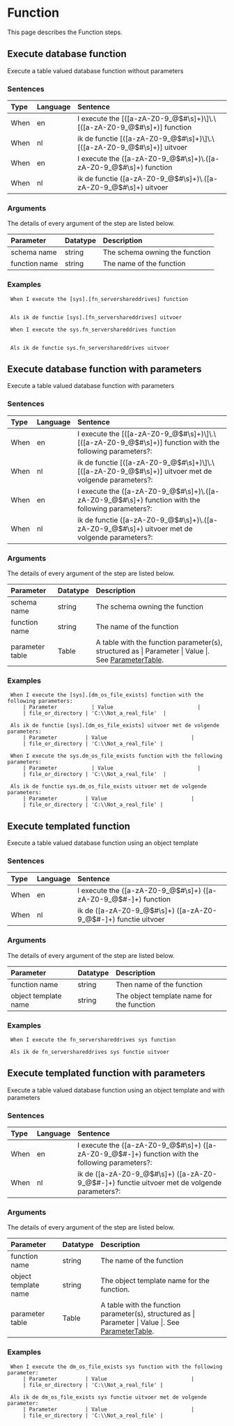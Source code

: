 # Function
This page describes the Function steps.

## Execute database function
Execute a table valued database function without parameters


### Sentences
| Type          | Language         | Sentence      |
|:---           |:---              |:---           |
| When | en | I execute the \[([a-zA-Z0-9_@$#\s]+)\]\.\[([a-zA-Z0-9_@$#\s]+)\] function |
| When | nl | ik de functie \[([a-zA-Z0-9_@$#\s]+)\]\.\[([a-zA-Z0-9_@$#\s]+)\] uitvoer |
| When | en | I execute the ([a-zA-Z0-9_@$#\s]+)\.([a-zA-Z0-9_@$#\s]+) function |
| When | nl | ik de functie ([a-zA-Z0-9_@$#\s]+)\.([a-zA-Z0-9_@$#\s]+) uitvoer |


### Arguments
The details of every argument of the step are listed below.

| Parameter    | Datatype          | Description          |
|:---          |:---               |:---                  |
|schema name | string | The schema owning the function |
|function name | string | The name of the function |

### Examples


```gherkin
 When I execute the [sys].[fn_servershareddrives] function
 

```


```gherkin
 Als ik de functie [sys].[fn_servershareddrives] uitvoer
```


```gherkin
 When I execute the sys.fn_servershareddrives function
 

```


```gherkin
 Als ik de functie sys.fn_servershareddrives uitvoer
```

## Execute database function with parameters
Execute a table valued database function with parameters


### Sentences
| Type          | Language         | Sentence      |
|:---           |:---              |:---           |
| When | en | I execute the \[([a-zA-Z0-9_@$#\s]+)\]\.\[([a-zA-Z0-9_@$#\s]+)\] function with the following parameters?: |
| When | nl | ik de functie \[([a-zA-Z0-9_@$#\s]+)\]\.\[([a-zA-Z0-9_@$#\s]+)\] uitvoer met de volgende parameters?: |
| When | en | I execute the ([a-zA-Z0-9_@$#\s]+)\.([a-zA-Z0-9_@$#\s]+) function with the following parameters?: |
| When | nl | ik de functie ([a-zA-Z0-9_@$#\s]+)\.([a-zA-Z0-9_@$#\s]+) uitvoer met de volgende parameters?: |


### Arguments
The details of every argument of the step are listed below.

| Parameter    | Datatype          | Description          |
|:---          |:---               |:---                  |
|schema name | string | The schema owning the function |
|function name | string | The name of the function |
|parameter table | Table | A table with the function parameter(s), structured as \| Parameter \| Value \|. See [ParameterTable](../Tables#parametertable). |

### Examples


```gherkin
 When I execute the [sys].[dm_os_file_exists] function with the following parameters:
     | Parameter           | Value                           |
     | file_or_directory | 'C:\\Not_a_real_file'  |
```


```gherkin
 Als ik de functie [sys].[dm_os_file_exists] uitvoer met de volgende parameters:
     | Parameter         | Value                           |
     | file_or_directory | 'C:\\Not_a_real_file' |
```


```gherkin
 When I execute the sys.dm_os_file_exists function with the following parameters:
     | Parameter           | Value                           |
     | file_or_directory | 'C:\\Not_a_real_file'  |
```


```gherkin
 Als ik de functie sys.dm_os_file_exists uitvoer met de volgende parameters:
     | Parameter         | Value                           |
     | file_or_directory | 'C:\\Not_a_real_file' |
```

## Execute templated function
Execute a table valued database function using an object template


### Sentences
| Type          | Language         | Sentence      |
|:---           |:---              |:---           |
| When | en | I execute the ([a-zA-Z0-9_@$#\s]+) ([a-zA-Z0-9_@$#-]+) function |
| When | nl | ik de ([a-zA-Z0-9_@$#\s]+) ([a-zA-Z0-9_@$#-]+) functie uitvoer |


### Arguments
The details of every argument of the step are listed below.

| Parameter    | Datatype          | Description          |
|:---          |:---               |:---                  |
|function name | string | Then name of the function |
|object template name | string | The object template name for the function |

### Examples


```gherkin
 When I execute the fn_servershareddrives sys function
```


```gherkin
 Als ik de fn_servershareddrives sys functie uitvoer
```

## Execute templated function with parameters
Execute a table valued database function using an object template and with parameters


### Sentences
| Type          | Language         | Sentence      |
|:---           |:---              |:---           |
| When | en | I execute the ([a-zA-Z0-9_@$#\s]+) ([a-zA-Z0-9_@$#-]+) function with the following parameters?: |
| When | nl | ik de ([a-zA-Z0-9_@$#\s]+) ([a-zA-Z0-9_@$#-]+) functie uitvoer met de volgende parameters?: |


### Arguments
The details of every argument of the step are listed below.

| Parameter    | Datatype          | Description          |
|:---          |:---               |:---                  |
|function name | string | The name of the function |
|object template name | string | The object template name for the function. |
|parameter table | Table | A table with the function parameter(s), structured as \| Parameter \| Value \|. See [ParameterTable](../Tables#parametertable). |

### Examples


```gherkin
 When I execute the dm_os_file_exists sys function with the following parameter:
     | Parameter         | Value                           |
     | file_or_directory | 'C:\\Not_a_real_file' |
```


```gherkin
 Als ik de dm_os_file_exists sys functie uitvoer met de volgende parameter:
     | Parameter         | Value                           |
     | file_or_directory | 'C:\\Not_a_real_file' |
```


